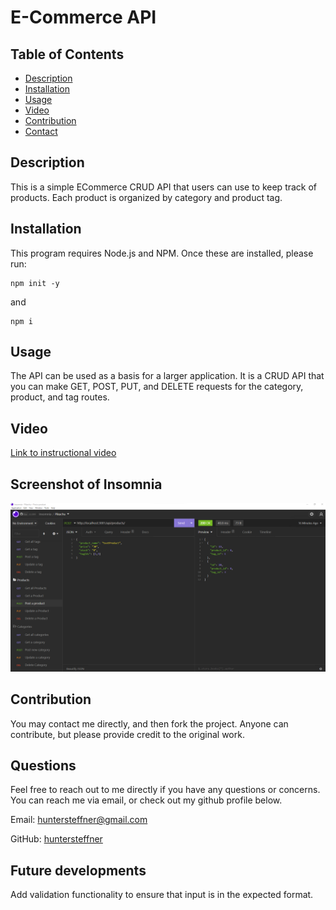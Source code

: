 # E-Commerce API

## Table of Contents

- [Description](#description)
- [Installation](#installation)
- [Usage](#usage)
- [Video](#video)
- [Contribution](#contribution)
- [Contact](#contact)

## Description

This is a simple ECommerce CRUD API that users can use to keep track of products. Each product is organized by category and product tag.

## Installation

This program requires Node.js and NPM. Once these are installed, please run:

```
npm init -y
```
and

```
npm i
```

## Usage

The API can be used as a basis for a larger application. It is a CRUD API that you can make GET, POST, PUT, and DELETE requests for the category, product, and tag routes.

## Video

[Link to instructional video](https://huntersteffner.github.io/E-Commerce/)

## Screenshot of Insomnia

![Alt text](./Assets/Screenshot.png "Optional Title")

## Contribution

You may contact me directly, and then fork the project. Anyone can contribute, but please provide credit to the original work.

## Questions

Feel free to reach out to me directly if you have any questions or concerns. You can reach me via email, or check out my github profile below.

Email: huntersteffner@gmail.com

GitHub: [huntersteffner](https://github.com/huntersteffner/)

## Future developments

Add validation functionality to ensure that input is in the expected format.
